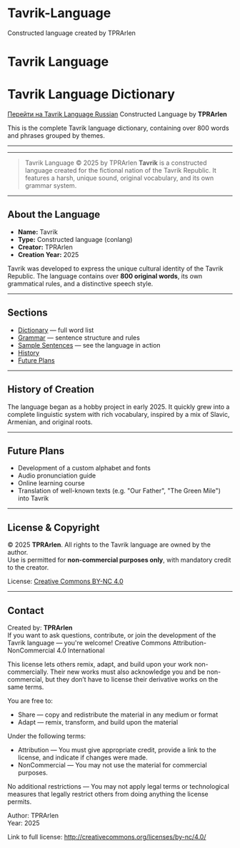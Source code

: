 # Tavrik-Language
Constructed language created by TPRArlen
# Tavrik Language
# Tavrik Language Dictionary
[Перейти на Tavrik Language Russian](Tavrik-Language-russian.md)
Constructed Language by **TPRArlen**

This is the complete Tavrik language dictionary, containing over 800 words and phrases grouped by themes.

---



---

> Tavrik Language © 2025 by TPRArlen
**Tavrik** is a constructed language created for the fictional nation of the Tavrik Republic. It features a harsh, unique sound, original vocabulary, and its own grammar system.

---

## About the Language

- **Name:** Tavrik
- **Type:** Constructed language (conlang)
- **Creator:** TPRArlen
- **Creation Year:** 2025

Tavrik was developed to express the unique cultural identity of the Tavrik Republic. The language contains over **800 original words**, its own grammatical rules, and a distinctive speech style.

---

## Sections

- [Dictionary](dictionary/tavrik_dictionary.md) — full word list
- [Grammar](grammar/tavrik_grammar.md) — sentence structure and rules
- [Sample Sentences](examples/sample_sentences.md) — see the language in action
- [History](#history-of-creation)
- [Future Plans](#future-plans)

---

## History of Creation

The language began as a hobby project in early 2025. It quickly grew into a complete linguistic system with rich vocabulary, inspired by a mix of Slavic, Armenian, and original roots.

---

## Future Plans

- Development of a custom alphabet and fonts  
- Audio pronunciation guide  
- Online learning course  
- Translation of well-known texts (e.g. "Our Father", "The Green Mile") into Tavrik

---

## License & Copyright

© 2025 **TPRArlen**. All rights to the Tavrik language are owned by the author.  
Use is permitted for **non-commercial purposes only**, with mandatory credit to the creator.

License: [Creative Commons BY-NC 4.0](http://creativecommons.org/licenses/by-nc/4.0/)

---

## Contact

Created by: **TPRArlen**  
If you want to ask questions, contribute, or join the development of the Tavrik language — you're welcome!
Creative Commons Attribution-NonCommercial 4.0 International

This license lets others remix, adapt, and build upon your work non-commercially. Their new works must also acknowledge you and be non-commercial, but they don’t have to license their derivative works on the same terms.

You are free to:
- Share — copy and redistribute the material in any medium or format
- Adapt — remix, transform, and build upon the material

Under the following terms:
- Attribution — You must give appropriate credit, provide a link to the license, and indicate if changes were made.
- NonCommercial — You may not use the material for commercial purposes.

No additional restrictions — You may not apply legal terms or technological measures that legally restrict others from doing anything the license permits.

Author: TPRArlen  
Year: 2025

Link to full license: http://creativecommons.org/licenses/by-nc/4.0/
